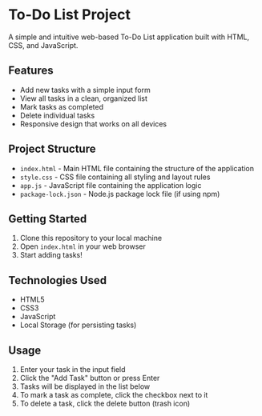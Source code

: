 # To-Do List Project

A simple and intuitive web-based To-Do List application built with HTML, CSS, and JavaScript.

## Features

- Add new tasks with a simple input form
- View all tasks in a clean, organized list
- Mark tasks as completed
- Delete individual tasks
- Responsive design that works on all devices

## Project Structure

- `index.html` - Main HTML file containing the structure of the application
- `style.css` - CSS file containing all styling and layout rules
- `app.js` - JavaScript file containing the application logic
- `package-lock.json` - Node.js package lock file (if using npm)

## Getting Started

1. Clone this repository to your local machine
2. Open `index.html` in your web browser
3. Start adding tasks!

## Technologies Used

- HTML5
- CSS3
- JavaScript
- Local Storage (for persisting tasks)

## Usage

1. Enter your task in the input field
2. Click the "Add Task" button or press Enter
3. Tasks will be displayed in the list below
4. To mark a task as complete, click the checkbox next to it
5. To delete a task, click the delete button (trash icon)



